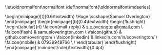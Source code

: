 \let\oldnormalfont\normalfont
\def\normalfont{\oldnormalfont\mdseries}

\begin{minipage}[t]{0.6\textwidth}
  \Huge \scshape{Samuel Overington}
\end{minipage}
\begin{minipage}[b]{0.4\textwidth}
  \begin{flushright}
    \begin{tabular}{rl}
      \faicon{mail-reply} & s.c.overington@gmail.com \\
      \faicon{flash} & samueloverington.com \\
      \faicon{github} & github.com/overington/ \\
      \faicon{linkedin} & linkedin.com/in/scoverington/ \\
      \faicon{mobile} & 07939949766 \\
      \\
    \end{tabular}
  \end{flushright}
\end{minipage}
\noindent\rule{\textwidth}{0.4pt}
